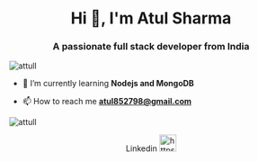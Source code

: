 <h1 align="center">Hi 👋, I'm Atul Sharma</h1>
<h3 align="center">A passionate full stack developer from India</h3>

<p align="left"> <img src="https://komarev.com/ghpvc/?username=attull" alt="attull" /> </p>

- 🌱 I’m currently learning **Nodejs and MongoDB**

- 📫 How to reach me **atul852798@gmail.com**


<p>	<img align="center" src="https://github-readme-stats.vercel.app/api/top-langs/?username=attull&layout=compact" alt="attull" /></p>

<p align="center">
Linkedin
<a href="https://www.linkedin.com/in/atul-sharma-016b31194/" target="blank"><img  src="https://cdn.jsdelivr.net/npm/simple-icons@3.0.1/icons/linkedin.svg" alt="https://www.linkedin.com/in/atul-sharma-016b31194/" height="30" width="30" /></a>
</p>
